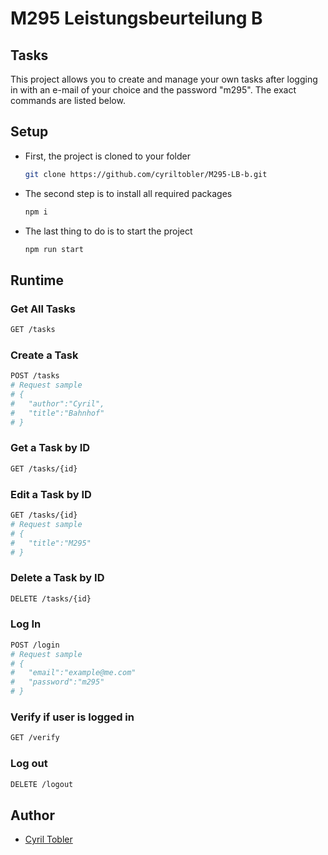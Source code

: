 # M295 Leistungsbeurteilung B 
## Tasks
This project allows you to create and manage your own tasks after logging in with an e-mail of your choice and the password "m295". The exact commands are listed below.

## Setup
- First, the project is cloned to your folder
    ``` bash
    git clone https://github.com/cyriltobler/M295-LB-b.git
    ```

- The second step is to install all required packages
    ``` bash
    npm i
    ```
- The last thing to do is to start the project
    ``` bash
    npm run start
    ```

## Runtime

### Get All Tasks
``` bash
GET /tasks
```

### Create a Task
``` bash
POST /tasks
# Request sample
# {
#   "author":"Cyril",
#   "title":"Bahnhof"
# }
```

### Get a Task by ID
``` bash
GET /tasks/{id}
```

### Edit a Task by ID
``` bash
GET /tasks/{id}
# Request sample
# {
#   "title":"M295"
# }
```

### Delete a Task by ID
``` bash
DELETE /tasks/{id}
```

### Log In
``` bash
POST /login
# Request sample
# {
#   "email":"example@me.com"
#   "password":"m295"
# }
```
### Verify if user is logged in
``` bash
GET /verify
```
### Log out
``` bash
DELETE /logout
```

## Author
- [Cyril Tobler](https://github.com/cyriltobler)